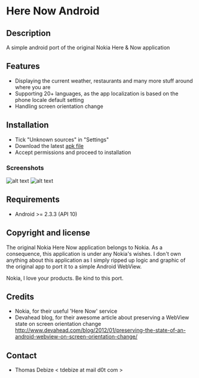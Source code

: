 Here Now Android
==============

Description
-----------
A simple android port of the original Nokia Here & Now application

Features
--------
* Displaying the current weather, restaurants and many more stuff around where you are
* Supporting 20+ languages, as the app localization is based on the phone locale default setting
* Handling screen orientation change

Installation
------------
* Tick "Unknown sources" in "Settings"
* Download the latest [apk file](https://raw.github.com/maaaaz/herenowandroid/master/bin/HereNowAndroid.apk)
* Accept permissions and proceed to installation

### Screenshots
![alt text](https://raw.github.com/maaaaz/herenowandroid/master/screenshots/general_info.png "General information") 
![alt text](https://raw.github.com/maaaaz/herenowandroid/master/screenshots/weather.png "Weather")

Requirements
------------
* Android >= 2.3.3 (API 10)

Copyright and license
---------------------
The original Nokia Here Now application belongs to Nokia. As a consequence, this application is under any Nokia's wishes.
I don't own anything about this application as I simply ripped up logic and graphic of the original app to port it to a simple Android WebView.

Nokia, I love your products. Be kind to this port.

Credits
-------
* Nokia, for their useful 'Here Now' service
* Devahead blog, for their awesome article about preserving a WebView state on screen orientation change
  http://www.devahead.com/blog/2012/01/preserving-the-state-of-an-android-webview-on-screen-orientation-change/

Contact
-------
* Thomas Debize < tdebize at mail d0t com >
